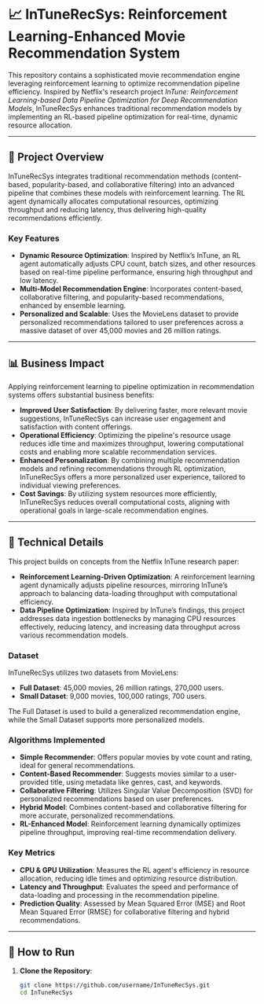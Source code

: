 # 📈 InTuneRecSys: Reinforcement Learning-Enhanced Movie Recommendation System

This repository contains a sophisticated movie recommendation engine leveraging reinforcement learning to optimize recommendation pipeline efficiency. Inspired by Netflix's research project *InTune: Reinforcement Learning-based Data Pipeline Optimization for Deep Recommendation Models*, InTuneRecSys enhances traditional recommendation models by implementing an RL-based pipeline optimization for real-time, dynamic resource allocation.

---

## 🚀 Project Overview

InTuneRecSys integrates traditional recommendation methods (content-based, popularity-based, and collaborative filtering) into an advanced pipeline that combines these models with reinforcement learning. The RL agent dynamically allocates computational resources, optimizing throughput and reducing latency, thus delivering high-quality recommendations efficiently.

### Key Features
- **Dynamic Resource Optimization**: Inspired by Netflix’s InTune, an RL agent automatically adjusts CPU count, batch sizes, and other resources based on real-time pipeline performance, ensuring high throughput and low latency.
- **Multi-Model Recommendation Engine**: Incorporates content-based, collaborative filtering, and popularity-based recommendations, enhanced by ensemble learning.
- **Personalized and Scalable**: Uses the MovieLens dataset to provide personalized recommendations tailored to user preferences across a massive dataset of over 45,000 movies and 26 million ratings.

---

## 📊 Business Impact

Applying reinforcement learning to pipeline optimization in recommendation systems offers substantial business benefits:

- **Improved User Satisfaction**: By delivering faster, more relevant movie suggestions, InTuneRecSys can increase user engagement and satisfaction with content offerings.
- **Operational Efficiency**: Optimizing the pipeline's resource usage reduces idle time and maximizes throughput, lowering computational costs and enabling more scalable recommendation services.
- **Enhanced Personalization**: By combining multiple recommendation models and refining recommendations through RL optimization, InTuneRecSys offers a more personalized user experience, tailored to individual viewing preferences.
- **Cost Savings**: By utilizing system resources more efficiently, InTuneRecSys reduces overall computational costs, aligning with operational goals in large-scale recommendation engines.

---

## 🧠 Technical Details

This project builds on concepts from the Netflix InTune research paper:

- **Reinforcement Learning-Driven Optimization**: A reinforcement learning agent dynamically adjusts pipeline resources, mirroring InTune’s approach to balancing data-loading throughput with computational efficiency.
- **Data Pipeline Optimization**: Inspired by InTune’s findings, this project addresses data ingestion bottlenecks by managing CPU resources effectively, reducing latency, and increasing data throughput across various recommendation models.

### Dataset

InTuneRecSys utilizes two datasets from MovieLens:
- **Full Dataset**: 45,000 movies, 26 million ratings, 270,000 users.
- **Small Dataset**: 9,000 movies, 100,000 ratings, 700 users.

The Full Dataset is used to build a generalized recommendation engine, while the Small Dataset supports more personalized models.

### Algorithms Implemented
- **Simple Recommender**: Offers popular movies by vote count and rating, ideal for general recommendations.
- **Content-Based Recommender**: Suggests movies similar to a user-provided title, using metadata like genres, cast, and keywords.
- **Collaborative Filtering**: Utilizes Singular Value Decomposition (SVD) for personalized recommendations based on user preferences.
- **Hybrid Model**: Combines content-based and collaborative filtering for more accurate, personalized recommendations.
- **RL-Enhanced Model**: Reinforcement learning dynamically optimizes pipeline throughput, improving real-time recommendation delivery.

### Key Metrics
- **CPU & GPU Utilization**: Measures the RL agent's efficiency in resource allocation, reducing idle times and optimizing resource distribution.
- **Latency and Throughput**: Evaluates the speed and performance of data-loading and processing in the recommendation pipeline.
- **Prediction Quality**: Assessed by Mean Squared Error (MSE) and Root Mean Squared Error (RMSE) for collaborative filtering and hybrid recommendations.

---

## 🔧 How to Run

1. **Clone the Repository**:
   ```bash
   git clone https://github.com/username/InTuneRecSys.git
   cd InTuneRecSys
